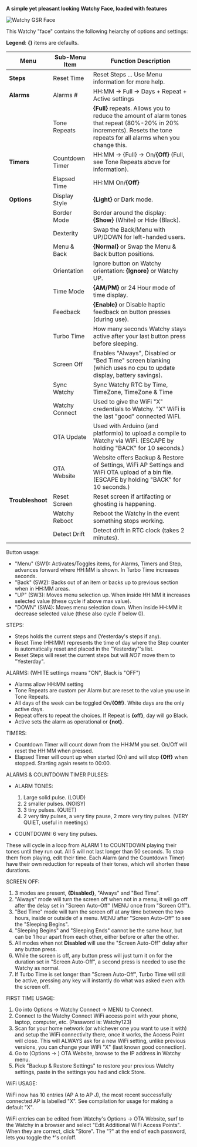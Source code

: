 **A simple yet pleasant looking Watchy Face, loaded with features**


![Watchy GSR Face](https://github.com/GuruSR/Watchy_GSR/blob/main/Watchy_GSR.jpg)

This Watchy "face" contains the following heiarchy of options and settings:

**Legend**:  **{}** items are defaults.

|Menu | Sub-Menu Item | Function Description |
|---- | ------------- | -------------------- |
|**Steps** | Reset Time        | Reset Steps ... Use Menu information for more help. |
|**Alarms** | Alarms #         |  HH:MM -> Full -> Days + Repeat + Active settings |
|           | Tone Repeats     |  **{Full}** repeats.  Allows you to reduce the amount of alarm tones that repeat (80%-20% in 20% increments).  Resets the tone repeats for all alarms when you change this. |
|**Timers** | Countdown Timer  | HH:MM -> {Full} -> On/**{Off}**  (Full, see Tone Repeats above for information). |
|           | Elapsed Time     | HH:MM On/**{Off}** |
|**Options** | Display Style   | **{Light}** or Dark mode. |
|            | Border Mode     | Border around the display:  **{Show}** (White) or Hide (Black). |
|            | Dexterity       | Swap the Back/Menu with UP/DOWN for left-handed users. |
|            | Menu & Back     | **{Normal}** or Swap the Menu & Back button positions. |
|            | Orientation     | Ignore button on Watchy orientation:  **{Ignore}** or Watchy UP. |
|            | Time Mode       | **{AM/PM}** or 24 Hour mode of time display. |
|            | Feedback        | **{Enable}** or Disable haptic feedback on button presses (during use). |
|            | Turbo Time      | How many seconds Watchy stays active after your last button press before sleeping. |
|            | Screen Off      | Enables "Always", Disabled or "Bed Time" screen blanking (which uses no cpu to update display, battery savings). |
|            | Sync Watchy     | Sync Watchy RTC by Time, TimeZone, TimeZone & Time |
|            | Watchy Connect  | Used to give the WiFi "X" credentials to Watchy.  "X" WiFi is the last "good" connected WiFi. |
|            | OTA Update      | Used with Arduino (and platformio) to upload a compile to Watchy via WiFi.  (ESCAPE by holding "BACK" for 10 seconds.) |
|            | OTA Website     | Website offers Backup & Restore of Settings, WiFi AP Settings and WiFi OTA upload of a bin file.  (ESCAPE by holding "BACK" for 10 seconds.) |
|**Troubleshoot** | Reset Screen    | Reset screen if artifacting or ghosting is happening. |
|                 | Watchy Reboot   | Reboot the Watchy in the event something stops working. |
|                 | Detect Drift    | Detect drift in RTC clock (takes 2 minutes). |
            
Button usage:

- "Menu" (SW1):  Activates/Toggles items, for Alarms, Timers and Step, advances forward where HH:MM is shown.  In Turbo Time increases seconds.
- "Back" (SW2):  Backs out of an item or backs up to previous section when in HH:MM areas.
-  "UP"  (SW3):  Moves menu selection up.  When inside HH:MM it increases selected value (these cycle if above max value).
- "DOWN" (SW4):  Moves menu selection down.  When inside HH:MM it decrease selected value (these also cycle if below 0).

STEPS:

- Steps holds the current steps and (Yesterday's steps if any).
- Reset Time (HH:MM) represents the time of day where the Step counter is automatically reset and placed in the "Yesterday"'s list.
- Reset Steps will reset the current steps but will *NOT* move them to "Yesterday".

ALARMS:  (WHITE settings means "ON", Black is "OFF")

- Alarms allow HH:MM setting
- Tone Repeats are custom per Alarm but are reset to the value you use in Tone Repeats.
- All days of the week can be toggled On/**{Off}**.  White days are the only active days.
- Repeat offers to repeat the choices.  If Repeat is **{off}**, day will go Black.
- Active sets the alarm as operational or **{not}**.

TIMERS:

- Countdown Timer will count down from the HH:MM you set.  On/Off will reset the HH:MM when pressed.
- Elapsed Timer will count up when started (On) and will stop **{Off}** when stopped.  Starting again resets to 00:00.

ALARMS & COUNTDOWN TIMER PULSES:

- ALARM TONES:
  1.  Large solid pulse.  (LOUD)
  2.  2 smaller pulses.   (NOISY)
  3.  3 tiny pulses.  (QUIET)
  4.  2 very tiny pulses, a very tiny pause, 2 more very tiny pulses.  (VERY QUIET, useful in meetings)

- COUNTDOWN:  6 very tiny pulses.

These will cycle in a loop from ALARM 1 to COUNTDOWN playing their tones until they run out.  All 5 will not last longer than 50 seconds.  To stop them from playing, edit their time.  Each Alarm (and the Countdown Timer) have their own reduction for repeats of their tones, which will shorten these durations.

SCREEN OFF:

1.  3 modes are present, **{Disabled}**, "Always" and "Bed Time".
2.  "Always" mode will turn the screen off when not in a menu, it will go off after the delay set in "Screen Auto-Off" (MENU once from "Screen Off").
3.  "Bed Time" mode will turn the screen off at any time between the two hours, inside or outside of a menu.  MENU after "Screen Auto-Off" to see the "Sleeping Begins".
4.  "Sleeping Begins" and "Sleeping Ends" cannot be the same hour, but can be 1 hour apart from each other, either before or after the other.
5.  All modes when not **Disabled** will use the "Screen Auto-Off" delay after any button press.
6.  While the screen is off, any button press will just turn it on for the duration set in "Screen Auto-Off", a second press is needed to use the Watchy as normal.
7.  If Turbo Time is set longer than "Screen Auto-Off", Turbo Time will still be active, pressing any key will instantly do what was asked even with the screen off.

FIRST TIME USAGE:

1.  Go into Options -> Watchy Connect -> MENU to Connect.
2.  Connect to the Watchy Connect WiFi access point with your phone, laptop, computer, etc.  (Password is:  Watchy123)
3.  Scan for your home network (or whichever one you want to use it with) and setup the WiFi connectivity there, once it works, the Access Point will close.  This will ALWAYS ask for a new WiFi setting, unlike previous versions, you can change your WiFi "X" (last known good connection).
4.  Go to (Options -> ) OTA Website, browse to the IP address in Watchy menu.
5.  Pick "Backup & Restore Settings" to restore your previous Watchy settings, paste in the settings you had and click Store.

WiFi USAGE:

WiFi now has 10 entries (AP A to AP J), the most recent successfully connected AP is labelled "X".  See compilation for usage for making a default "X".

WiFi entries can be edited from Watchy's Options -> OTA Website, surf to the Watchy in a browser and select "Edit Additional WiFi Access Points".  When they are correct, click "Store".  The "?" at the end of each password, lets you toggle the *'s on/off.
